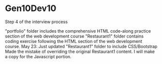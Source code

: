 # Gen10Dev10
Step 4 of the interview process

"portfolio" folder includes the comprehensive HTML code-along practice section of the web development course
"Restaurant1" folder contains coding exercise following the HTML section of the web development course.
May 23: Just updated "Restaurant1" folder to include CSS/Bootstrap 
Made the mistake of overriding the original Restaurant1 content. I will make a copy for the Javascript portion.

